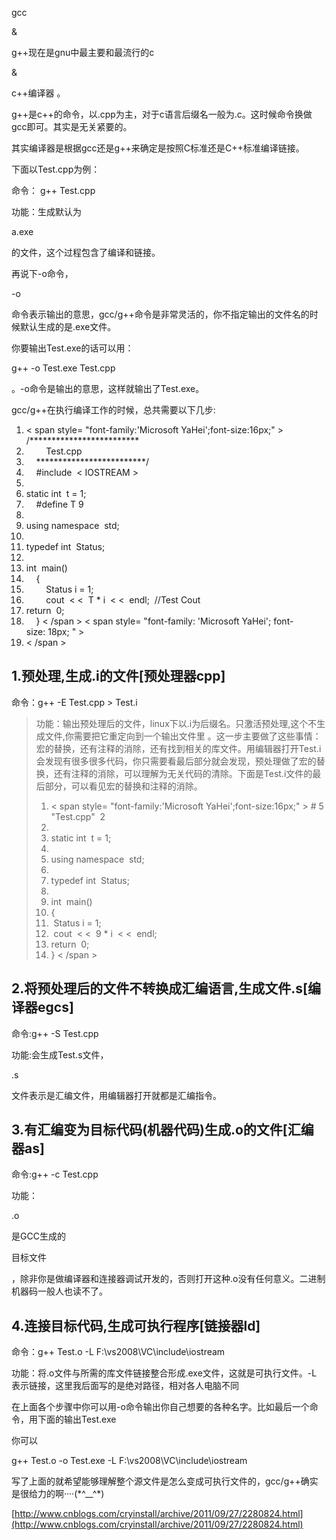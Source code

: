 gcc 

&

 g++现在是gnu中最主要和最流行的c 

&

 c++编译器 。

  


g++是c++的命令，以.cpp为主，对于c语言后缀名一般为.c。这时候命令换做gcc即可。其实是无关紧要的。

  


其实编译器是根据gcc还是g++来确定是按照C标准还是C++标准编译链接。

  


  


  


下面以Test.cpp为例：

  


  


命令： g++ Test.cpp

  


功能：生成默认为

a.exe

的文件，这个过程包含了编译和链接。

  


再说下-o命令，

-o

命令表示输出的意思，gcc/g++命令是非常灵活的，你不指定输出的文件名的时候默认生成的是.exe文件。

  


你要输出Test.exe的话可以用：

g++ -o Test.exe Test.cpp

。-o命令是输出的意思，这样就输出了Test.exe。

  


  


gcc/g++在执行编译工作的时候，总共需要以下几步:



1. &lt;
   span style=
   "font-family:'Microsoft YaHei';font-size:16px;"
   &gt;
   /\*\*\*\*\*\*\*\*\*\*\*\*\*\*\*\*\*\*\*\*\*\*\*\*\*
2.         Test.cpp
3.     \*\*\*\*\*\*\*\*\*\*\*\*\*\*\*\*\*\*\*\*\*\*\*\*\*/
4.     \#include 
   &lt;
   IOSTREAM
   &gt;
5. 
6. static
   int
    t = 1;  
7.     \#define T 9
8. 
9. using
   namespace
    std;  
10. 
11. typedef
    int
     Status;  
12. 
13. int
     main\(\)  
14.     {  
15.         Status i = 1;  
16.         cout 
    &lt;
    &lt;
     T \* i 
    &lt;
    &lt;
     endl; 
    //Test Cout
17. return
     0;  
18.     }
    &lt;
    /span
    &gt;
    &lt;
    span style=
    "font-family: 'Microsoft YaHei'; font-size: 18px; "
    &gt;
19. &lt;
    /span
    &gt;

  


  




  


  


## 1.预处理,生成.i的文件\[预处理器cpp\]

命令：g++ -E Test.cpp &gt; Test.i 

> 功能：输出预处理后的文件，linux下以.i为后缀名。只激活预处理,这个不生成文件,你需要把它重定向到一个输出文件里 。这一步主要做了这些事情：宏的替换，还有注释的消除，还有找到相关的库文件。用编辑器打开Test.i会发现有很多很多代码，你只需要看最后部分就会发现，预处理做了宏的替换，还有注释的消除，可以理解为无关代码的清除。下面是Test.i文件的最后部分，可以看见宏的替换和注释的消除。
>
> 1. &lt;
>    span style=
>    "font-family:'Microsoft YaHei';font-size:16px;"
>    &gt;
>    \# 5 
>    "Test.cpp"
>     2  
> 2. 
> 3. static
>    int
>     t = 1;  
> 4. 
> 5. using
>    namespace
>     std;  
> 6. 
> 7. typedef
>    int
>     Status;  
> 8. 
> 9. int
>     main\(\)  
> 10. {  
> 11.  Status i = 1;  
> 12.  cout 
>     &lt;
>     &lt;
>      9 \* i 
>     &lt;
>     &lt;
>      endl;  
> 13. return
>      0;  
> 14. }
>     &lt;
>     /span
>     &gt;

  


## 2.将预处理后的文件不转换成汇编语言,生成文件.s\[编译器egcs\]

命令:g++ -S Test.cpp

  


功能:会生成Test.s文件，

.s

文件表示是汇编文件，用编辑器打开就都是汇编指令。

  


  


## 3.有汇编变为目标代码\(机器代码\)生成.o的文件\[汇编器as\]

命令:g++ -c Test.cpp 

  


功能：

.o

是GCC生成的

目标文件

，除非你是做编译器和连接器调试开发的，否则打开这种.o没有任何意义。二进制机器码一般人也读不了。

  


  


## 4.连接目标代码,生成可执行程序\[链接器ld\]

命令：g++ Test.o -L F:\vs2008\VC\include\iostream

  


功能：将.o文件与所需的库文件链接整合形成.exe文件，这就是可执行文件。-L 表示链接，这里我后面写的是绝对路径，相对各人电脑不同

  


  


  


在上面各个步骤中你可以用-o命令输出你自己想要的各种名字。比如最后一个命令，用下面的输出Test.exe

  


你可以

g++ Test.o -o Test.exe -L F:\vs2008\VC\include\iostream

  


  


  


写了上面的就希望能够理解整个源文件是怎么变成可执行文件的，gcc/g++确实是很给力的啊····\(\*^\_\_^\*\)

  


  


  


[http://www.cnblogs.com/cryinstall/archive/2011/09/27/2280824.html](http://www.cnblogs.com/cryinstall/archive/2011/09/27/2280824.html)

